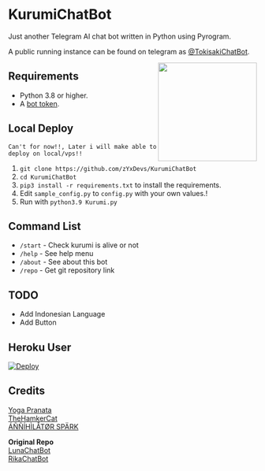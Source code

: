# KurumiChatBot
Just another Telegram AI chat bot written in Python using Pyrogram.

A public running instance can be found on telegram as [@TokisakiChatBot](https://t.me/TokisakiChatBot).

<img src="https://telegra.ph/file/fe8a4a0b81b82ded8ca7b.jpg" width="200" align="right">

## Requirements

- Python 3.8 or higher.
- A [bot token](//t.me/botfather).


## Local Deploy
```
Can't for now!!, Later i will make able to deploy on local/vps!!
```
1. `git clone https://github.com/zYxDevs/KurumiChatBot`
2. `cd KurumiChatBot`
3. `pip3 install -r requirements.txt` to install the requirements.
4. Edit `sample_config.py` to `config.py` with your own values.!
5. Run with `python3.9 Kurumi.py`


## Command List
- `/start` - Check kurumi is alive or not
- `/help` - See help menu
- `/about` - See about this bot
- `/repo` - Get git repository link


## TODO
- Add Indonesian Language
- Add Button


## Heroku User
[![Deploy](https://www.herokucdn.com/deploy/button.svg)](https://heroku.com/deploy?template=https://github.com/zYxDevs/KurumiChatBot)

## Credits
[Yoga Pranata](https://t.me/Yoga_CIC)<br>
[TheHamkerCat](https://github.com/TheHamkerCat)<br>
[ÁÑÑÍHÌLÅTØR SPÄRK](https://github.com/annihilatorrrr)

**Original Repo**<br>
[LunaChatBot](https://github.com/TheHamkerCat/LunaChatBot)<br>
[RikaChatBot](https://github.com/Friends-Zone/rikachatbot)

